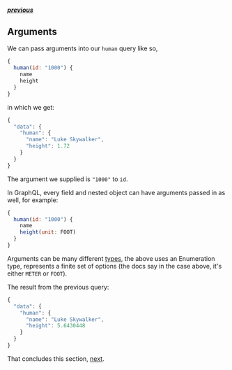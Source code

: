 ##### [previous][previous]

## Arguments

We can pass arguments into our `human` query like so,

```js
{
  human(id: "1000") {
    name
    height
  }
}
```

in which we get:

```js
{
  "data": {
    "human": {
      "name": "Luke Skywalker",
      "height": 1.72
    }
  }
}
```

The argument we supplied is `"1000"` to `id`.

In GraphQL, every field and nested object can have arguments passed in as well, for example:

```js
{
  human(id: "1000") {
    name
    height(unit: FOOT)
  }
}
```

Arguments can be many different [types][typesdoc], the above uses an Enumeration type, represents a finite set of options (the docs say in the case above, it's either `METER` or `FOOT`).

The result from the previous query:

```js
{
  "data": {
    "human": {
      "name": "Luke Skywalker",
      "height": 5.6430448
    }
  }
}
```

That concludes this section, [next][next].

[previous]: ./fields.md
[types]: #
[typesdoc]: http://graphql.github.io/learn/schema
[next]: ./alias.md
